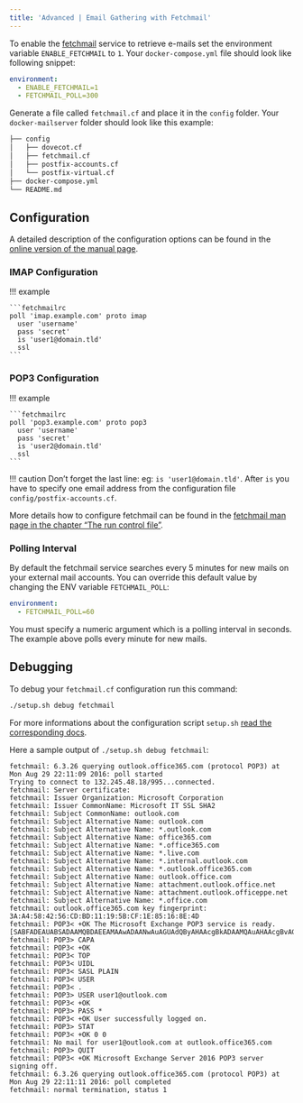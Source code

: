```yaml
---
title: 'Advanced | Email Gathering with Fetchmail'
---
```


To enable the [fetchmail][fetchmail-website] service to retrieve e-mails set the environment variable `ENABLE_FETCHMAIL` to `1`. Your `docker-compose.yml` file should look like following snippet:

```yaml
environment:
  - ENABLE_FETCHMAIL=1
  - FETCHMAIL_POLL=300
```

Generate a file called `fetchmail.cf` and place it in the `config` folder. Your `docker-mailserver` folder should look like this example:

```txt
├── config
│   ├── dovecot.cf
│   ├── fetchmail.cf
│   ├── postfix-accounts.cf
│   └── postfix-virtual.cf
├── docker-compose.yml
└── README.md
```

## Configuration

A detailed description of the configuration options can be found in the [online version of the manual page][fetchmail-docs].

### IMAP Configuration

!!! example 

    ```fetchmailrc
    poll 'imap.example.com' proto imap
      user 'username'
      pass 'secret'
      is 'user1@domain.tld'
      ssl
    ```

### POP3 Configuration

!!! example

    ```fetchmailrc
    poll 'pop3.example.com' proto pop3
      user 'username'
      pass 'secret'
      is 'user2@domain.tld'
      ssl
    ```

!!! caution
    Don’t forget the last line: eg: `is 'user1@domain.tld'`. After `is` you have to specify one email address from the configuration file `config/postfix-accounts.cf`.

More details how to configure fetchmail can be found in the [fetchmail man page in the chapter “The run control file”][fetchmail-docs-run].

### Polling Interval

By default the fetchmail service searches every 5 minutes for new mails on your external mail accounts. You can override this default value by changing the ENV variable `FETCHMAIL_POLL`:

```yaml
environment:
  - FETCHMAIL_POLL=60
```

You must specify a numeric argument which is a polling interval in seconds. The example above polls every minute for new mails.

## Debugging

To debug your `fetchmail.cf` configuration run this command:

```sh
./setup.sh debug fetchmail
```

For more informations about the configuration script `setup.sh` [read the corresponding docs][docs-setup].

Here a sample output of `./setup.sh debug fetchmail`:

```log
fetchmail: 6.3.26 querying outlook.office365.com (protocol POP3) at Mon Aug 29 22:11:09 2016: poll started
Trying to connect to 132.245.48.18/995...connected.
fetchmail: Server certificate:
fetchmail: Issuer Organization: Microsoft Corporation
fetchmail: Issuer CommonName: Microsoft IT SSL SHA2
fetchmail: Subject CommonName: outlook.com
fetchmail: Subject Alternative Name: outlook.com
fetchmail: Subject Alternative Name: *.outlook.com
fetchmail: Subject Alternative Name: office365.com
fetchmail: Subject Alternative Name: *.office365.com
fetchmail: Subject Alternative Name: *.live.com
fetchmail: Subject Alternative Name: *.internal.outlook.com
fetchmail: Subject Alternative Name: *.outlook.office365.com
fetchmail: Subject Alternative Name: outlook.office.com
fetchmail: Subject Alternative Name: attachment.outlook.office.net
fetchmail: Subject Alternative Name: attachment.outlook.officeppe.net
fetchmail: Subject Alternative Name: *.office.com
fetchmail: outlook.office365.com key fingerprint: 3A:A4:58:42:56:CD:BD:11:19:5B:CF:1E:85:16:8E:4D
fetchmail: POP3< +OK The Microsoft Exchange POP3 service is ready. [SABFADEAUABSADAAMQBDAEEAMAAwADAANwAuAGUAdQByAHAAcgBkADAAMQAuAHAAcgBvAGQALgBlAHgAYwBoAGEAbgBnAGUAbABhAGIAcwAuAGMAbwBtAA==]
fetchmail: POP3> CAPA
fetchmail: POP3< +OK
fetchmail: POP3< TOP
fetchmail: POP3< UIDL
fetchmail: POP3< SASL PLAIN
fetchmail: POP3< USER
fetchmail: POP3< .
fetchmail: POP3> USER user1@outlook.com
fetchmail: POP3< +OK
fetchmail: POP3> PASS *
fetchmail: POP3< +OK User successfully logged on.
fetchmail: POP3> STAT
fetchmail: POP3< +OK 0 0
fetchmail: No mail for user1@outlook.com at outlook.office365.com
fetchmail: POP3> QUIT
fetchmail: POP3< +OK Microsoft Exchange Server 2016 POP3 server signing off.
fetchmail: 6.3.26 querying outlook.office365.com (protocol POP3) at Mon Aug 29 22:11:11 2016: poll completed
fetchmail: normal termination, status 1
```

[docs-setup]: ../../config/setup.sh.md
[fetchmail-website]: https://www.fetchmail.info
[fetchmail-docs]: https://www.fetchmail.info/fetchmail-man.html
[fetchmail-docs-run]: https://www.fetchmail.info/fetchmail-man.html#31
